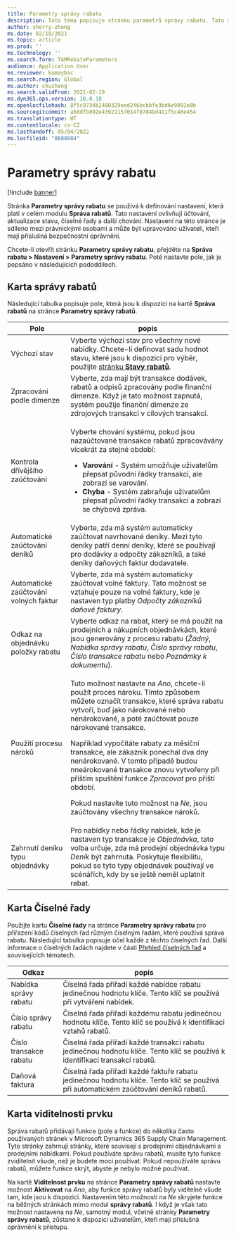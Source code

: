 ```yaml
---
title: Parametry správy rabatu
description: Toto téma popisuje stránku parametrů správy rabatu. Tato stránka obsahuje nastavení, která ovlivňují účtování, aktualizace stavu, číselné řady a další chování.
author: sherry-zheng
ms.date: 02/19/2021
ms.topic: article
ms.prod: ''
ms.technology: ''
ms.search.form: TAMRebateParameters
audience: Application User
ms.reviewer: kamaybac
ms.search.region: Global
ms.author: chuzheng
ms.search.validFrom: 2021-02-19
ms.dyn365.ops.version: 10.0.18
ms.openlocfilehash: 8f5c9734b2480329eed246bcbbfe3bd6e9991e0b
ms.sourcegitcommit: a58dfb892e43921157014f0784bd411f5c40e454
ms.translationtype: HT
ms.contentlocale: cs-CZ
ms.lasthandoff: 05/04/2022
ms.locfileid: "8688984"
---
```

# <a name="rebate-management-parameters"></a>Parametry správy rabatu

[!include [banner](../includes/banner.md)]

Stránka **Parametry správy rabatu** se používá k definování nastavení, která platí v celém modulu **Správa rabatů**. Tato nastavení ovlivňují účtování, aktualizace stavu, číselné řady a další chování. Nastavení na této stránce je sdíleno mezi právnickými osobami a může být upravováno uživateli, kteří mají příslušná bezpečnostní oprávnění.

Chcete-li otevřít stránku **Parametry správy rabatu**, přejděte na **Správa rabatu \> Nastavení \> Parametry správy rabatu**. Poté nastavte pole, jak je popsáno v následujících pododdílech.

## <a name="rebate-management-tab"></a>Karta správy rabatů

Následující tabulka popisuje pole, která jsou k dispozici na kartě **Správa rabatů** na stránce **Parametry správy rabatů**.

| Pole | popis |
|---|---|
| Výchozí stav | Vyberte výchozí stav pro všechny nové nabídky. Chcete-li definovat sadu hodnot stavu, které jsou k dispozici pro výběr, použijte [stránku **Stavy rabatů**](rebate-statuses.md). |
| Zpracování podle dimenze | Vyberte, zda mají být transakce dodávek, rabatů a odpisů zpracovány podle finanční dimenze. Když je tato možnost zapnutá, systém použije finanční dimenze ze zdrojových transakcí v cílových transakcí. |
| Kontrola dřívějšího zaúčtování | <p>Vyberte chování systému, pokud jsou nazaúčtované transakce rabatů zpracovávány vícekrát za stejné období:</p><ul><li>**Varování** - Systém umožňuje uživatelům přepsat původní řádky transakcí, ale zobrazí se varování.</li><li>**Chyba** - Systém zabraňuje uživatelům přepsat původní řádky transakcí a zobrazí se chybová zpráva. |
| Automatické zaúčtování deníků | Vyberte, zda má systém automaticky zaúčtovat navrhované deníky. Mezi tyto deníky patří denní deníky, které se používají pro dodávky a odpočty zákazníků, a také deníky daňových faktur dodavatele. |
| Automatické zaúčtování volných faktur | Vyberte, zda má systém automaticky zaúčtovat volné faktury. Tato možnost se vztahuje pouze na volné faktury, kde je nastaven typ platby *Odpočty zákazníků daňové faktury*. |
| Odkaz na objednávku položky rabatu | Vyberte odkaz na rabat, který se má použít na prodejních a nákupních objednávkách, které jsou generovány z procesu rabatu (*Žádný*, *Nabídka správy rabatu*, *Číslo správy rabatu*, *Číslo transakce rabatu* nebo *Poznámky k dokumentu*). |
| Použití procesu nároků | <p>Tuto možnost nastavte na *Ano*, chcete-li použít proces nároku. Tímto způsobem můžete označit transakce, které správa rabatu vytvoří, buď jako nárokované nebo nenárokované, a poté zaúčtovat pouze nárokované transakce.</p><p>Například vypočítáte rabaty za měsíční transakce, ale zákazník ponechal dva dny nenárokované. V tomto případě budou nneárokované transakce znovu vytvořeny při příštím spuštění funkce *Zpracovat* pro příští období.</p><p>Pokud nastavíte tuto možnost na *Ne*, jsou zaúčtovány všechny transakce nároků.</p> |
| Zahrnutí deníku typu objednávky | Pro nabídky nebo řádky nabídek, kde je nastaven typ transakce je *Objednávka*, tato volba určuje, zda má prodejní objednávka typu *Deník* být zahrnuta. Poskytuje flexibilitu, pokud se tyto typy objednávek používají ve scénářích, kdy by se ještě neměl uplatnit rabat. |

## <a name="number-sequences-tab"></a>Karta Číselné řady

Použijte kartu **Číselné řady** na stránce **Parametry správy rabatu** pro přiřazení kódů číselných řad různým číselným řadám, které používá správa rabatu. Následující tabulka popisuje účel každé z těchto číselných řad. Další informace o číselných řadách najdete v části [Přehled číselných řad](../../fin-ops-core/fin-ops/organization-administration/number-sequence-overview.md) a souvisejících tématech.

| Odkaz | popis |
|---|---|
| Nabídka správy rabatu | Číselná řada přiřadí každé nabídce rabatu jedinečnou hodnotu klíče. Tento klíč se používá při vytváření nabídek. |
| Číslo správy rabatu | Číselná řada přiřadí každému rabatu jedinečnou hodnotu klíče. Tento klíč se používá k identifikaci vztahů rabatů. |
| Číslo transakce rabatu | Číselná řada přiřadí každé transakci rabatu jedinečnou hodnotu klíče. Tento klíč se používá k identifikaci transakcí rabatů. |
| Daňová faktura | Číselná řada přiřadí každé faktuře rabatu jedinečnou hodnotu klíče. Tento klíč se používá při automatickém zaúčtování deníků rabatů. |

## <a name="feature-visibility-tab"></a>Karta viditelnosti prvku

Správa rabatů přidávají funkce (pole a funkce) do několika často používaných stránek v Microsoft Dynamics 365 Supply Chain Management. Tyto stránky zahrnují stránky, které souvisejí s prodejními objednávkami a prodejními nabídkami. Pokud používáte správu rabatů, musíte tyto funkce zviditelnit všude, než je budete moci používat. Pokud nepoužíváte správu rabatů, můžete funkce skrýt, abyste je nebylo možné používat.

Na kartě **Viditelnost prvku** na stránce **Parametry správy rabatů** nastavte možnost **Aktivovat** na *Ano*, aby funkce správy rabatů byly viditelné všude tam, kde jsou k dispozici. Nastavením této možnosti na *Ne* skryjete funkce na běžných stránkách mimo modul **správy rabatů**. I když je však tato možnost nastavena na *Ne*, samotný modul, včetně stránky **Parametry správy rabatů**, zůstane k dispozici uživatelům, kteří mají příslušná oprávnění k přístupu.
